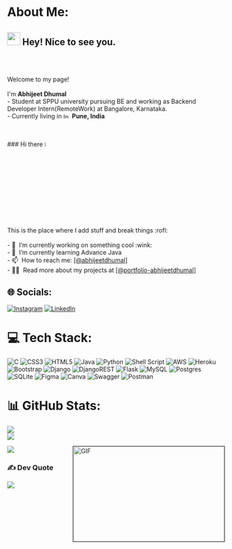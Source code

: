 # About Me:

<h2><img src="https://emojis.slackmojis.com/emojis/images/1531849430/4246/blob-sunglasses.gif?1531849430" width="30"/> Hey! Nice to see you.</h2><br><br><p>Welcome to my page! </br>
<br>I'm  <b>Abhijeet Dhumal</b> <br>- Student at SPPU university pursuing BE and working as Backend Developer Intern(RemoteWork) at Bangalore, Karnataka. <br>- Currently living in <img src="https://flagcdn.com/16x12/in.png" srcset="https://flagcdn.com/32x24/in.png 2x, https://flagcdn.com/48x36/in.png 3x" width="16" height="12" alt="India"> <b>Pune, India</b></p><br><br>### Hi there <a href="https://www.gautamkrishnar.com/"><img src="https://media.giphy.com/media/hvRJCLFzcasrR4ia7z/giphy.gif" width="5%"></a><br>This is the place where I add stuff and break things :rofl:<br><br>- 🔭 &nbsp;I’m currently working on something cool :wink:<br>- 🌱 &nbsp;I’m currently learning Advance Java<br>- 📫 &nbsp;How to reach me:  <a rel="me" href="https://linkedin.com/in/abhijeet-dhumal-b6a4a41aa/">[@abhijeetdhumal]</a><br>- 👨‍💻 &nbsp;Read more about my projects at <a rel="me" href="https://abhijeet-dhumal.github.io/portfolio_abhijeetdhumal/">[@portfolio-abhijeetdhumal]</a><br>


## 🌐 Socials:
[![Instagram](https://img.shields.io/badge/Instagram-%23E4405F.svg?logo=Instagram&logoColor=white)](https://instagram.com/abhijeetdhumal7) [![LinkedIn](https://img.shields.io/badge/LinkedIn-%230077B5.svg?logo=linkedin&logoColor=white)](https://linkedin.com/in/abhijeet-dhumal-b6a4a41aa)

# 💻 Tech Stack:
![C](https://img.shields.io/badge/c-%2300599C.svg?style=flat&logo=c&logoColor=white) ![CSS3](https://img.shields.io/badge/css3-%231572B6.svg?style=flat&logo=css3&logoColor=white) ![HTML5](https://img.shields.io/badge/html5-%23E34F26.svg?style=flat&logo=html5&logoColor=white) ![Java](https://img.shields.io/badge/java-%23ED8B00.svg?style=flat&logo=java&logoColor=white) ![Python](https://img.shields.io/badge/python-3670A0?style=flat&logo=python&logoColor=ffdd54) ![Shell Script](https://img.shields.io/badge/shell_script-%23121011.svg?style=flat&logo=gnu-bash&logoColor=white) ![AWS](https://img.shields.io/badge/AWS-%23FF9900.svg?style=flat&logo=amazon-aws&logoColor=white) ![Heroku](https://img.shields.io/badge/heroku-%23430098.svg?style=flat&logo=heroku&logoColor=white) ![Bootstrap](https://img.shields.io/badge/bootstrap-%23563D7C.svg?style=flat&logo=bootstrap&logoColor=white) ![Django](https://img.shields.io/badge/django-%23092E20.svg?style=flat&logo=django&logoColor=white) ![DjangoREST](https://img.shields.io/badge/DJANGO-REST-ff1709?style=flat&logo=django&logoColor=white&color=ff1709&labelColor=gray) ![Flask](https://img.shields.io/badge/flask-%23000.svg?style=flat&logo=flask&logoColor=white) ![MySQL](https://img.shields.io/badge/mysql-%2300f.svg?style=flat&logo=mysql&logoColor=white) ![Postgres](https://img.shields.io/badge/postgres-%23316192.svg?style=flat&logo=postgresql&logoColor=white) ![SQLite](https://img.shields.io/badge/sqlite-%2307405e.svg?style=flat&logo=sqlite&logoColor=white) 	![Figma](https://img.shields.io/badge/figma-%23F24E1E.svg?style=flat&logo=figma&logoColor=white) ![Canva](https://img.shields.io/badge/Canva-%2300C4CC.svg?style=flat&logo=Canva&logoColor=white) ![Swagger](https://img.shields.io/badge/-Swagger-%23Clojure?style=flat&logo=swagger&logoColor=white) ![Postman](https://img.shields.io/badge/Postman-FF6C37?style=flat&logo=postman&logoColor=white)

# 📊 GitHub Stats:

![](https://github-readme-stats.vercel.app/api?username=abhijeet-dhumal&theme=dark&hide_border=false&include_all_commits=false&count_private=true)<br/>
![](https://github-readme-streak-stats.herokuapp.com/?user=abhijeet-dhumal&theme=dark&hide_border=false)<br/>



<img align="right" alt="GIF" src="https://github.com/abhisheknaiidu/abhisheknaiidu/blob/master/code.gif?raw=true" width="350" height="220" border="1px solid cyan" />

![](https://github-readme-stats.vercel.app/api/top-langs/?username=abhijeet-dhumal&theme=dark&hide_border=false&include_all_commits=false&count_private=true&layout=compact)
<!-- 
## 🏆 GitHub Trophies
![](https://github-profile-trophy.vercel.app/?username=abhijeet-dhumal&theme=radical&no-frame=false&no-bg=false&margin-w=4) -->

### ✍️ Dev Quote
![](https://quotes-github-readme.vercel.app/api?type=horizontal&theme=radical)

